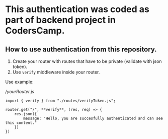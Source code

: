 # This authentication was coded as part of backend project in CodersCamp.

## How to use authentication from this repository.

1. Create your router with routes that have to be private (validate with json token).
2. Use `verify` middleware inside your router.

Use example:

_/yourRouter.js_

```
import { verify } from "./routes/verifyToken.js";

router.get("/", **verify**, (res, req) => {
    res.json({
        message: "Hello, you are succesfully authenticated and can see this content."
    })
})

```
